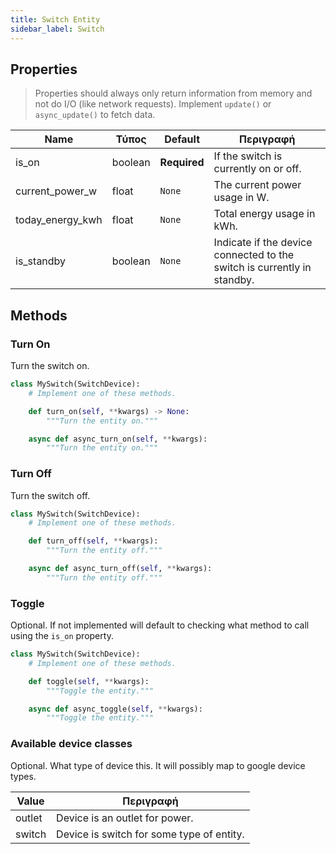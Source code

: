 ```yaml
---
title: Switch Entity
sidebar_label: Switch
---
```


## Properties

> Properties should always only return information from memory and not do I/O (like network requests). Implement `update()` or `async_update()` to fetch data.

| Name               | Τύπος   | Default      | Περιγραφή                                                               |
| ------------------ | ------- | ------------ | ----------------------------------------------------------------------- |
| is_on              | boolean | **Required** | If the switch is currently on or off.                                   |
| current_power_w  | float   | `None`       | The current power usage in W.                                           |
| today_energy_kwh | float   | `None`       | Total energy usage in kWh.                                              |
| is_standby         | boolean | `None`       | Indicate if the device connected to the switch is currently in standby. |

## Methods

### Turn On

Turn the switch on.

```python
class MySwitch(SwitchDevice):
    # Implement one of these methods.

    def turn_on(self, **kwargs) -> None:
        """Turn the entity on."""

    async def async_turn_on(self, **kwargs):
        """Turn the entity on."""

```

### Turn Off

Turn the switch off.

```python
class MySwitch(SwitchDevice):
    # Implement one of these methods.

    def turn_off(self, **kwargs):
        """Turn the entity off."""

    async def async_turn_off(self, **kwargs):
        """Turn the entity off."""
```

### Toggle

Optional. If not implemented will default to checking what method to call using the `is_on` property.

```python
class MySwitch(SwitchDevice):
    # Implement one of these methods.

    def toggle(self, **kwargs):
        """Toggle the entity."""

    async def async_toggle(self, **kwargs):
        """Toggle the entity."""
```

### Available device classes

Optional. What type of device this. It will possibly map to google device types. 

| Value  | Περιγραφή                                 |
| ------ | ----------------------------------------- |
| outlet | Device is an outlet for power.            |
| switch | Device is switch for some type of entity. |